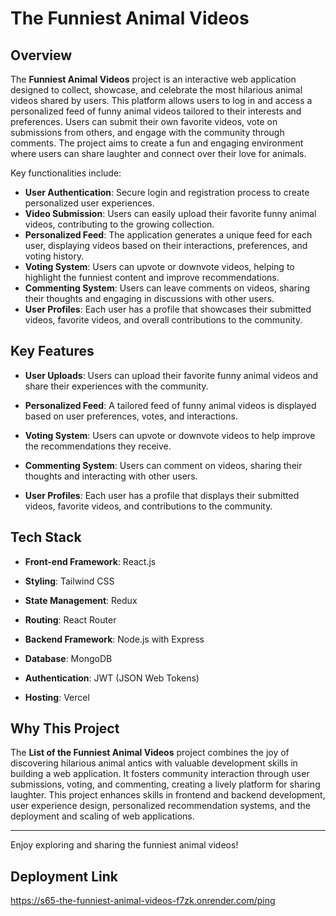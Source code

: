 # The Funniest Animal Videos

## Overview

The **Funniest Animal Videos** project is an interactive web application designed to collect, showcase, and celebrate the most hilarious animal videos shared by users. This platform allows users to log in and access a personalized feed of funny animal videos tailored to their interests and preferences. Users can submit their own favorite videos, vote on submissions from others, and engage with the community through comments. The project aims to create a fun and engaging environment where users can share laughter and connect over their love for animals.

Key functionalities include:

- **User Authentication**: Secure login and registration process to create personalized user experiences.
- **Video Submission**: Users can easily upload their favorite funny animal videos, contributing to the growing collection.
- **Personalized Feed**: The application generates a unique feed for each user, displaying videos based on their interactions, preferences, and voting history.
- **Voting System**: Users can upvote or downvote videos, helping to highlight the funniest content and improve recommendations.
- **Commenting System**: Users can leave comments on videos, sharing their thoughts and engaging in discussions with other users.
- **User Profiles**: Each user has a profile that showcases their submitted videos, favorite videos, and overall contributions to the community.

## Key Features

- **User Uploads**: Users can upload their favorite funny animal videos and share their experiences with the community.

- **Personalized Feed**: A tailored feed of funny animal videos is displayed based on user preferences, votes, and interactions.

- **Voting System**: Users can upvote or downvote videos to help improve the recommendations they receive.

- **Commenting System**: Users can comment on videos, sharing their thoughts and interacting with other users.

- **User Profiles**: Each user has a profile that displays their submitted videos, favorite videos, and contributions to the community.

## Tech Stack

- **Front-end Framework**: React.js

- **Styling**: Tailwind CSS

- **State Management**: Redux

- **Routing**: React Router

- **Backend Framework**: Node.js with Express

- **Database**: MongoDB

- **Authentication**: JWT (JSON Web Tokens)

- **Hosting**: Vercel

## Why This Project

The **List of the Funniest Animal Videos** project combines the joy of discovering hilarious animal antics with valuable development skills in building a web application. It fosters community interaction through user submissions, voting, and commenting, creating a lively platform for sharing laughter. This project enhances skills in frontend and backend development, user experience design, personalized recommendation systems, and the deployment and scaling of web applications.

---

Enjoy exploring and sharing the funniest animal videos!


## Deployment Link 

https://s65-the-funniest-animal-videos-f7zk.onrender.com/ping